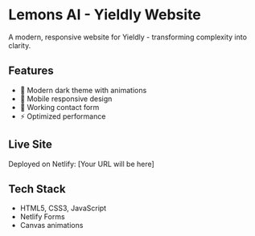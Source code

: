 # Lemons AI - Yieldly Website

A modern, responsive website for Yieldly - transforming complexity into clarity.

## Features
- 🎨 Modern dark theme with animations
- 📱 Mobile responsive design
- 📝 Working contact form
- ⚡ Optimized performance

## Live Site
Deployed on Netlify: [Your URL will be here]

## Tech Stack
- HTML5, CSS3, JavaScript
- Netlify Forms
- Canvas animations